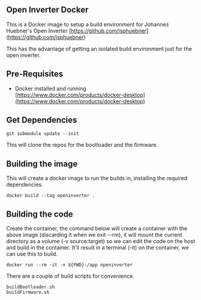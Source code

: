## **Open Inverter Docker**

This is a Docker image to setup a build environment for Johannes Huebner's Open Inverter [https://github.com/jsphuebner] (https://github.com/jsphuebner)

This has the advantage of getting an isolated build environment just for the open inverter.

## Pre-Requisites

 - Docker installed and running [https://www.docker.com/products/docker-desktop](https://www.docker.com/products/docker-desktop)

## Get Dependencies

    git submodule update --init

This will clone the repos for the bootloader and the firmware.

## Building the image
This will create a docker image to run the builds in, installing the required dependencies.

    docker build --tag openinverter .

 ## Building the code

Create the container, the command below will create a container with the above image (discarding it when we exit --rm), it will mount the current directory as a volume (-v source:target) so we can edit the code on the host and build in the container. It'll result in a terminal (-it) on the container, we can use this to build.

    docker run --rm -it -v ${PWD}:/app openinverter

There are a couple of build scripts for convenience.

    buildBootloader.sh
    buildFirmware.sh
